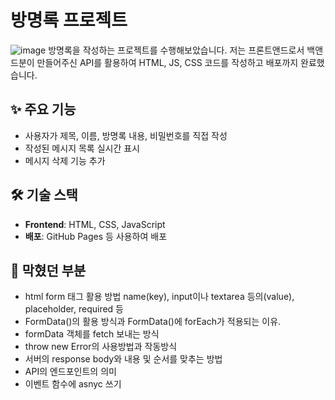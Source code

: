 # 방명록 프로젝트
![image](https://github.com/user-attachments/assets/eec67e00-f9c0-4faf-8d1e-45e02cc3b39c)
방명록을 작성하는 프로젝트를 수행해보았습니다.
저는 프론트앤드로서 백앤드분이 만들어주신 API를 활용하여 HTML, JS, CSS 코드를 작성하고 배포까지 완료했습니다.

## ✨ 주요 기능
- 사용자가 제목, 이름, 방명록 내용, 비밀번호를 직접 작성
- 작성된 메시지 목록 실시간 표시
- 메시지 삭제 기능 추가

## 🛠 기술 스택
- **Frontend**: HTML, CSS, JavaScript 
- **배포**: GitHub Pages 등 사용하여 배포

## 🥴 막혔던 부분
- html form 태그 활용 방법 name(key), input이나 textarea 등의(value), placeholder, required 등
- FormData()의 활용 방식과 FormData()에 forEach가 적용되는 이유.
- formData 객체를 fetch 보내는 방식
- throw new Error의 사용방법과 작동방식
- 서버의 response body와 내용 및 순서를 맞추는 방법
- API의 엔드포인트의 의미
- 이벤트 함수에 asnyc 쓰기
  
